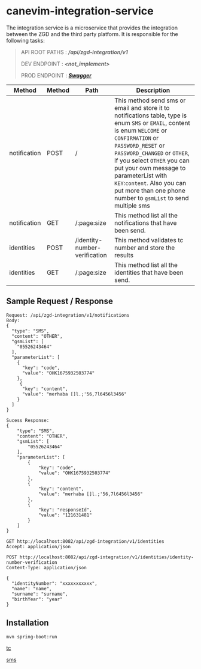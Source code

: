 # canevim-integration-service

The integration service is a microservice that provides the integration between the ZGD and the third party platform. It
is responsible for the following tasks:

> API ROOT PATHS : ***/api/zgd-integration/v1***
>
>DEV ENDPOINT   : ***<not_implement>***
>
>PROD ENDPOINT  : ***[Swagger](https://zorgundostu.com/api/zgd-integration/v1/swagger-ui/index.html)***

| Method       | Method | Path                          | Description                                                                                                                                                                                                                                                                                                                                                                 |
|--------------|--------|-------------------------------|-----------------------------------------------------------------------------------------------------------------------------------------------------------------------------------------------------------------------------------------------------------------------------------------------------------------------------------------------------------------------------|
| notification | POST   | /                             | This method send sms or email and store it to notifications table, type is enum `SMS` or `EMAIL`, content is enum `WELCOME` or `CONFIRMATION` or `PASSWORD_RESET` or `PASSWORD_CHANGED` or `OTHER`, if you select `OTHER` you can put your own message to parameterList with `KEY`:`content`. Also you can put more than one phone number to `gsmList` to send multiple sms |
| notification | GET    | /:page:size                   | This method list all the notifications that have been send.     <br/>                                                                                                                                                                                                                                                                                                       |
| identities   | POST   | /identity-number-verification | This method validates tc number and store the results     <br/>                                                                                                                                                                                                                                                                                                             |
| identities   | GET    | /:page:size                   | This method list all the identities that have been send.     <br/>                                                                                                                                                                                                                                                                                                          |

## Sample Request / Response

```
Request: /api/zgd-integration/v1/notifications
Body: 
{
  "type": "SMS",
  "content": "OTHER",
  "gsmList": [
    "05526243464"
  ],
  "parameterList": [
    {
      "key": "code",
      "value": "OHK1675932503774"
    },
     {
      "key": "content",
      "value": "merhaba []l.;'56,7l6456l3456"
    }
  ]
}
```

```
Sucess Response: 
{
    "type": "SMS",
    "content": "OTHER",
    "gsmList": [
        "05526243464"
    ],
    "parameterList": [
        {
            "key": "code",
            "value": "OHK1675932503774"
        },
        {
            "key": "content",
            "value": "merhaba []l.;'56,7l6456l3456"
        },
        {
            "key": "responseId",
            "value": "121631481"
        }
    ]
}
```

```http request
GET http://localhost:8082/api/zgd-integration/v1/identities
Accept: application/json
```

```http request
POST http://localhost:8082/api/zgd-integration/v1/identities/identity-number-verification
Content-Type: application/json

{
  "identityNumber": "xxxxxxxxxxx",
  "name": "name",
  "surname": "surname",
  "birthYear": "year"
}
```

## Installation

```bash
mvn spring-boot:run
```

[tc](https://tckimlik.nvi.gov.tr/Service/KPSPublic.asmx?op=TCKimlikNoDogrula)

[sms](http://g.ajanswebsms.com/sms_soap/sms.asmx)

